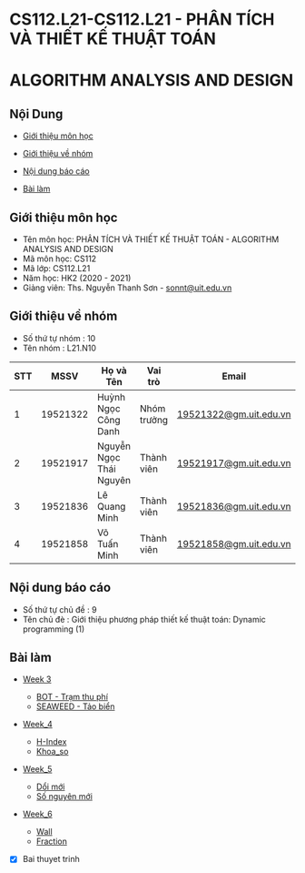 # CS112.L21-CS112.L21 - PHÂN TÍCH VÀ THIẾT KẾ THUẬT TOÁN
# ALGORITHM ANALYSIS AND DESIGN
## Nội Dung
* [Giới thiệu môn học](#giới-thiệu-môn-học)

* [Giới thiệu về nhóm](#giới-thiệu-về-nhóm)

* [Nội dung báo cáo](#nội-dung-báo-cáo)
* [Bài làm](#bài-làm)
## Giới thiệu môn học
* Tên môn học: PHÂN TÍCH VÀ THIẾT KẾ THUẬT TOÁN - ALGORITHM ANALYSIS AND DESIGN
* Mã môn học: CS112
* Mã lớp: CS112.L21
* Năm học: HK2 (2020 - 2021)
* Giảng viên: Ths. Nguyễn Thanh Sơn - sonnt@uit.edu.vn
## Giới thiệu về nhóm
* Số thứ tự nhóm : 10
* Tên nhóm : L21.N10

|  STT	| MSSV  	| Họ và Tên  	| Vai trò  	| Email  	|
|---	|---	|--------------	|---	|---	|
|  1 	|  19521322 	| Huỳnh Ngọc Công Danh  	| Nhóm trưởng  	| 19521322@gm.uit.edu.vn  	|
|  2	|  19521917 	| Nguyễn Ngọc Thái Nguyên  	| Thành viên  	| 19521917@gm.uit.edu.vn  	|
|  3	| 19521836  	|  Lê Quang Minh 	|  Thành viên 	| 19521836@gm.uit.edu.vn  	|
|  4	| 19521858  	|  Võ Tuấn Minh 	|  Thành viên 	| 19521858@gm.uit.edu.vn  	|
## Nội dung báo cáo
* Số thứ tự chủ đề : 9
* Tên chủ đè : Giới thiệu phương pháp thiết kế thuật toán: Dynamic programming (1)
## Bài làm
* [Week 3][0]
  * [BOT - Trạm thu phí][1]
  * [SEAWEED - Tảo biển][2]

* [Week_4][3]
  * [H-Index][4]
  * [Khoa_so][5] 
* [Week_5][6]
  * [Dổi mới][7]
  * [Số nguyên mới][8]
* [Week_6][9]
  * [Wall][10]
  * [Fraction][11]

- [x] Bai thuyet trinh

[0]:https://github.com/danhhuynh25029/CS112.L21/tree/master/Week_3

[1]:https://github.com/danhhuynh25029/CS112.L21/tree/master/Week_3/BOT

[2]:https://github.com/danhhuynh25029/CS112.L21/tree/master/Week_3/SEAWEED

[3]:https://github.com/danhhuynh25029/CS112.L21/tree/master/Week_4

[4]:https://github.com/danhhuynh25029/CS112.L21/tree/master/Week_4/H-Index

[5]:https://github.com/danhhuynh25029/CS112.L21/tree/master/Week_4/Khoa_so

[6]:https://github.com/danhhuynh25029/CS112.L21/tree/master/Week_5

[7]:https://github.com/danhhuynh25029/CS112.L21/tree/master/Week_5/Doimoi

[8]:https://github.com/danhhuynh25029/CS112.L21/tree/master/Week_5/Songuyenmoi

[9]:https://github.com/danhhuynh25029/CS112.L21/tree/master/Week_6

[10]:https://github.com/danhhuynh25029/CS112.L21/tree/master/Week_6/Wall

[11]:https://github.com/danhhuynh25029/CS112.L21/tree/master/Week_6/Fraction


